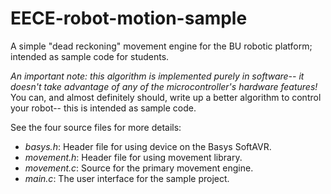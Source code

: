 EECE-robot-motion-sample
========================

A simple "dead reckoning" movement engine for the BU robotic platform; intended as sample code for students. 

<i>An important note: this algorithm is implemented purely in software-- it doesn't take advantage of any of the microcontroller's hardware features!</i> You can, and almost definitely should, write up a better algorithm to control your robot-- this is intended as sample code.

See the four source files for more details:

- *basys.h*: Header file for using device on the Basys SoftAVR.
- *movement.h*: Header file for using movement library.
- *movement.c*: Source for the primary movement engine.
- *main.c*: The user interface for the sample project.
